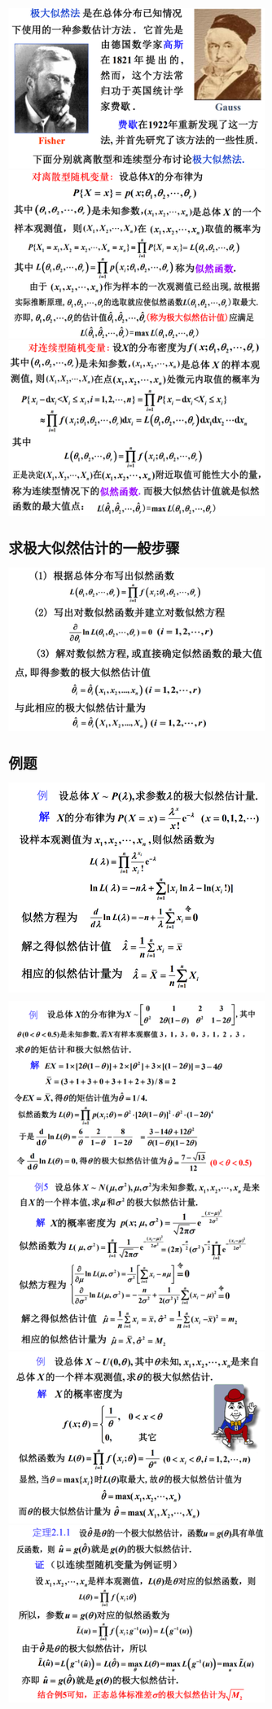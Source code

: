 ![](../Pasted%20image%2020231101142731.png) 
![](../Pasted%20image%2020231101142839.png)
![](../Pasted%20image%2020231101143240.png)
# 求极大似然估计的一般步骤
![](../Pasted%20image%2020231101143315.png) 
# 例题
![](../Pasted%20image%2020231101143409.png) 
 
![](../Pasted%20image%2020231101143443.png) 
![](../Pasted%20image%2020231101143711.png)
![](../Pasted%20image%2020231101143456.png) ![](../Pasted%20image%2020231101143649.png) 